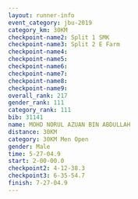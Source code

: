 ```yaml
---
layout: runner-info 
event_category: jbu-2019 
category_km: 30KM 
checkpoint-name2: Split 1 SMK 
checkpoint-name3: Split 2 E Farm 
checkpoint-name4: 
checkpoint-name5: 
checkpoint-name6: 
checkpoint-name7: 
checkpoint-name8: 
checkpoint-name9: 
overall_rank: 217
gender_rank: 111
category_rank: 111
bib: 31141
name: MOHD NORUL AZUAN BIN ABDULLAH
distance: 30KM
category: 30KM Men Open
gender: Male
time: 5-27-04.9
start: 2-00-00.0
checkpoint2: 4-12-38.3
checkpoint3: 6-35-54.7
finish: 7-27-04.9
---
```

